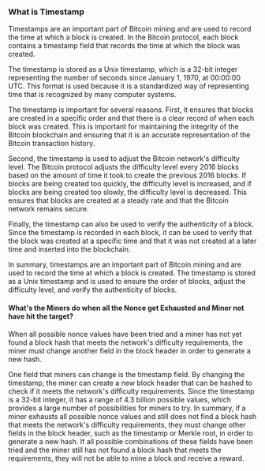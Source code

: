 ### What is Timestamp

Timestamps are an important part of Bitcoin mining and are used to record the time at which a block is created. In the Bitcoin protocol, each block contains a timestamp field that records the time at which the block was created.

The timestamp is stored as a Unix timestamp, which is a 32-bit integer representing the number of seconds since January 1, 1970, at 00:00:00 UTC. This format is used because it is a standardized way of representing time that is recognized by many computer systems.

The timestamp is important for several reasons. First, it ensures that blocks are created in a specific order and that there is a clear record of when each block was created. This is important for maintaining the integrity of the Bitcoin blockchain and ensuring that it is an accurate representation of the Bitcoin transaction history.

Second, the timestamp is used to adjust the Bitcoin network's difficulty level. The Bitcoin protocol adjusts the difficulty level every 2016 blocks based on the amount of time it took to create the previous 2016 blocks. If blocks are being created too quickly, the difficulty level is increased, and if blocks are being created too slowly, the difficulty level is decreased. This ensures that blocks are created at a steady rate and that the Bitcoin network remains secure.

Finally, the timestamp can also be used to verify the authenticity of a block. Since the timestamp is recorded in each block, it can be used to verify that the block was created at a specific time and that it was not created at a later time and inserted into the blockchain.

In summary, timestamps are an important part of Bitcoin mining and are used to record the time at which a block is created. The timestamp is stored as a Unix timestamp and is used to ensure the order of blocks, adjust the difficulty level, and verify the authenticity of blocks.

#### What's the Miners do when all the Nonce get Exhausted and Miner not have hit the target?

When all possible nonce values have been tried and a miner has not yet found a block hash that meets the network's difficulty requirements, the miner must change another field in the block header in order to generate a new hash.

One field that miners can change is the timestamp field. By changing the timestamp, the miner can create a new block header that can be hashed to check if it meets the network's difficulty requirements. Since the timestamp is a 32-bit integer, it has a range of 4.3 billion possible values, which provides a large number of possibilities for miners to try.
In summary, if a miner exhausts all possible nonce values and still does not find a block hash that meets the network's difficulty requirements, they must change other fields in the block header, such as the timestamp or Merkle root, in order to generate a new hash. If all possible combinations of these fields have been tried and the miner still has not found a block hash that meets the requirements, they will not be able to mine a block and receive a reward.
